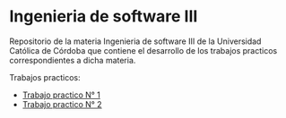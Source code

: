 # Ingenieria de software III

Repositorio de la materia Ingenieria de software III de la Universidad Católica de Córdoba que contiene el desarrollo de los trabajos practicos correspondientes a dicha materia.

Trabajos practicos:
* [Trabajo practico N° 1](./1-trabajo-practico/README.md)
* [Trabajo practico N° 2](2-trabajo-practico/README.md)